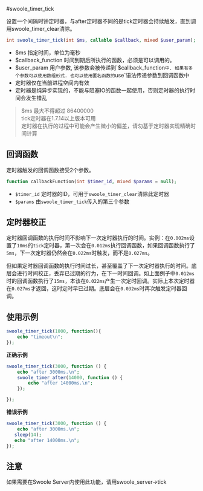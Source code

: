 #swoole_timer_tick

设置一个间隔时钟定时器，与after定时器不同的是tick定时器会持续触发，直到调用swoole_timer_clear清除。

```php
int swoole_timer_tick(int $ms, callable $callback, mixed $user_param);
```

* $ms 指定时间，单位为毫秒
* $callback_function 时间到期后所执行的函数，必须是可以调用的。
* $user_param 用户参数, 该参数会被传递到`$callback_function`中. 如果有多个参数可以使用数组形式. 也可以使用匿名函数的`use`语法传递参数到回调函数中
* 定时器仅在当前进程空间内有效
* 定时器是纯异步实现的，不能与阻塞IO的函数一起使用，否则定时器的执行时间会发生错乱

>  $ms 最大不得超过 86400000  
> tick定时器在1.7.14以上版本可用  
> 定时器在执行的过程中可能会产生微小的偏差，请勿基于定时器实现精确时间计算  

回调函数
----
定时器触发的回调函数接受2个参数。

```php
function callbackFunction(int $timer_id, mixed $params = null);
```

* `$timer_id` 定时器的ID，可用于`swoole_timer_clear`清除此定时器
* `$params` 由`swoole_timer_tick`传入的第三个参数

定时器校正
----
定时器回调函数的执行时间不影响下一次定时器执行的时间。实例：在`0.002ms`设置了`10ms`的`tick`定时器，第一次会在`0.012ms`执行回调函数，如果回调函数执行了`5ms`，下一次定时器仍然会在`0.022ms`时触发，而不是`0.027ms`。

但如果定时器回调函数的执行时间过长，甚至覆盖了下一次定时器执行的时间。底层会进行时间校正，丢弃已过期的行为，在下一时间回调。如上面例子中`0.012ms`时的回调函数执行了`15ms`，本该在`0.022ms`产生一次定时回调。实际上本次定时器在`0.027ms`才返回，这时定时早已过期。底层会在`0.032ms`时再次触发定时器回调。

使用示例
----
```php
swoole_timer_tick(1000, function(){
    echo "timeout\n";
});
```
**正确示例**
```php
swoole_timer_tick(3000, function () {
    echo "after 3000ms.\n";
    swoole_timer_after(14000, function () {
        echo "after 14000ms.\n";
    });

});
```

**错误示例**
```php
swoole_timer_tick(3000, function () {
    echo "after 3000ms.\n";
   sleep(14);
   echo "after 14000ms.\n";
});
```


注意
----
如果需要在Swoole Server内使用此功能，请用swoole_server->tick